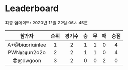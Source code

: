 # Leaderboard
최종 업데이트: 2020년 12월 22일 06시 45분




| 참가자 | 순위 | 경기수 | 승 | 무 | 패 | 승점 |
|:---:|:---:|:---:|:---:|:---:|:---:|:---:|
| A+@bigoriginlee | 1 | 2 | 1 | 1 | 0 | 4 |
| PWN@gun2o2o | 2 | 2 | 1 | 1 | 0 | 4 |
| 😎@dwgoon | 3 | 2 | 0 | 0 | 2 | 0 |